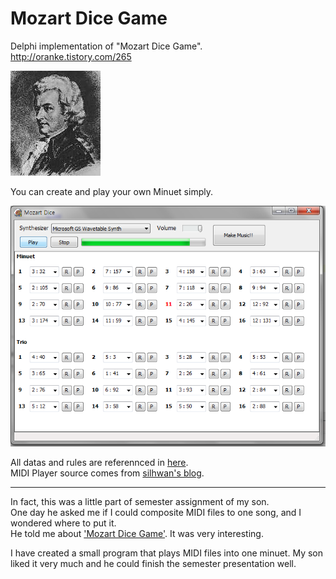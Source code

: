 # Mozart Dice Game

Delphi implementation of "Mozart Dice Game".  
http://oranke.tistory.com/265

![Mozart](./Image/mozart.jpg)


You can create and play your own Minuet simply.  

![Mozart](./Image/sshot_01.png)


All datas and rules are referennced in [here](http://sunsite.univie.ac.at/Mozart/dice/).  
MIDI Player source comes from [silhwan's blog](http://blog.naver.com/silhwan5125/100181331126).


---

In fact, this was a little part of semester assignment of my son.  
One day he asked me if I could composite MIDI files to one song, and I wondered where to put it.  
He told me about ['Mozart Dice Game'](http://sunsite.univie.ac.at/Mozart/dice/). It was very interesting.

I have created a small program that plays MIDI files into one minuet. My son liked it very much and he could finish the semester presentation well.
